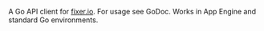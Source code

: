 A Go API client for [fixer.io](https://fixer.io). For usage see GoDoc.
Works in App Engine and standard Go environments.